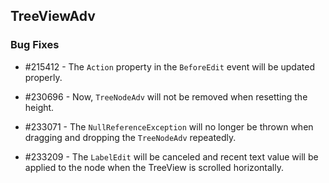 ## TreeViewAdv

### Bug Fixes

* \#215412 - The `Action` property in the `BeforeEdit` event will be updated properly.

* \#230696 - Now, `TreeNodeAdv` will not be removed when resetting the height.

* \#233071 - The `NullReferenceException` will no longer be thrown when dragging and dropping the `TreeNodeAdv` repeatedly.

* \#233209 - The `LabelEdit` will be canceled and recent text value will be applied to the node when the TreeView is scrolled horizontally.